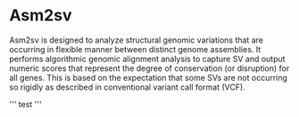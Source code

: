 # Asm2sv

Asm2sv is designed to analyze structural genomic variations that are occurring in flexible manner between distinct genome assemblies. It performs algorithmic genomic alignment analysis to capture SV and output numeric scores that represent the degree of conservation (or disruption) for all genes. This is based on the expectation that some SVs are not occurring so rigidly as described in conventional variant call format (VCF).  

'''
test
'''

